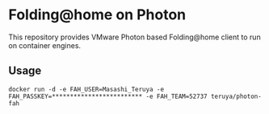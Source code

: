 # Folding@home on Photon
This repository provides VMware Photon based Folding@home client to run on container engines.
## Usage
```Docker
docker run -d -e FAH_USER=Masashi_Teruya -e FAH_PASSKEY=************************* -e FAH_TEAM=52737 teruya/photon-fah
```
